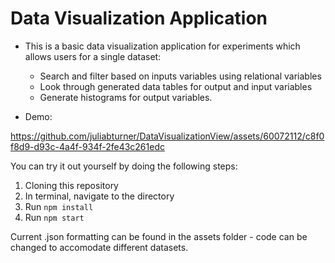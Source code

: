 # Data Visualization Application

- This is a basic data visualization application for experiments which allows users for a single dataset:
  - Search and filter based on inputs variables using relational variables
  - Look through generated data tables for output and input variables
  - Generate histograms for output variables.
 
- Demo:

https://github.com/juliabturner/DataVisualizationView/assets/60072112/c8f0f8d9-d93c-4a4f-934f-2fe43c261edc

You can try it out yourself by doing the following steps:

1. Cloning this repository
2. In terminal, navigate to the directory
3. Run `npm install`
4. Run `npm start`

Current .json formatting can be found in the assets folder - code can be changed to accomodate different datasets.
  
